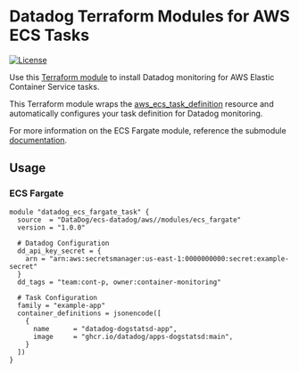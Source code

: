 # Datadog Terraform Modules for AWS ECS Tasks

[![License](https://img.shields.io/badge/license-Apache--2.0-blue)](https://github.com/DataDog/terraform-aws-lambda-datadog/blob/main/LICENSE)

Use this [Terraform module](https://registry.terraform.io/modules/DataDog/ecs-datadog/aws/latest) to install Datadog monitoring for AWS Elastic Container Service tasks.

This Terraform module wraps the [aws_ecs_task_definition](https://registry.terraform.io/providers/hashicorp/aws/latest/docs/resources/ecs_task_definition) resource and automatically configures your task definition for Datadog monitoring.

For more information on the ECS Fargate module, reference the submodule [documentation](https://github.com/DataDog/terraform-ecs-datadog/blob/main/modules/ecs_fargate/README.md).

## Usage

### ECS Fargate

```hcl
module "datadog_ecs_fargate_task" {
  source  = "DataDog/ecs-datadog/aws//modules/ecs_fargate"
  version = "1.0.0"

  # Datadog Configuration
  dd_api_key_secret = {
    arn = "arn:aws:secretsmanager:us-east-1:0000000000:secret:example-secret"
  }
  dd_tags = "team:cont-p, owner:container-monitoring"

  # Task Configuration
  family = "example-app"
  container_definitions = jsonencode([
    {
      name      = "datadog-dogstatsd-app",
      image     = "ghcr.io/datadog/apps-dogstatsd:main",
    }
  ])
}
```
